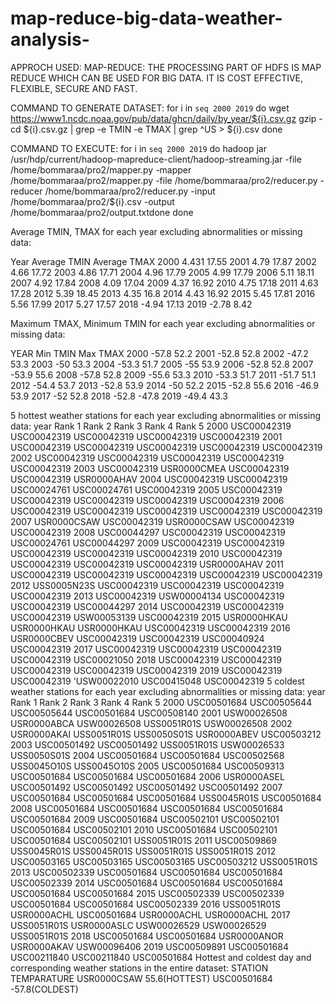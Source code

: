 # map-reduce-big-data-weather-analysis-
APPROCH USED: MAP-REDUCE:
 THE PROCESSING PART OF HDFS IS MAP REDUCE WHICH CAN BE USED FOR BIG DATA. IT IS COST EFFECTIVE, FLEXIBLE, SECURE AND FAST.

COMMAND TO GENERATE DATASET:
for i in `seq 2000 2019`
do
wget https://www1.ncdc.noaa.gov/pub/data/ghcn/daily/by_year/${i}.csv.gz
gzip -cd ${i}.csv.gz  | grep -e TMIN -e TMAX | grep ^US > ${i}.csv
done

COMMAND TO EXECUTE:
for i in `seq 2000 2019`
do
hadoop jar /usr/hdp/current/hadoop-mapreduce-client/hadoop-streaming.jar -file /home/bommaraa/pro2/mapper.py -mapper /home/bommaraa/pro2/mapper.py -file /home/bommaraa/pro2/reducer.py -reducer /home/bommaraa/pro2/reducer.py -input /home/bommaraa/pro2/${i}.csv -output /home/bommaraa/pro2/output.txtdone
done




Average TMIN, TMAX for each year excluding abnormalities or missing data:

Year	Average TMIN	Average TMAX
2000	4.431	17.55
2001	4.79	17.87
2002	4.66	17.72
2003	4.86	17.71
2004	4.96	17.79
2005	4.99	17.79
2006	5.11	18.11
2007	4.92	17.84
2008	4.09	17.04
2009	4.37	16.92
2010	4.75	17.18
2011	4.63	17.28
2012	5.39	18.45
2013	4.35	16.8
2014	4.43	16.92
2015	5.45	17.81
2016	5.56	17.99
2017	5.27	17.57
2018	-4.94	17.13
2019	-2.78	8.42

Maximum TMAX, Minimum TMIN for each year excluding abnormalities or missing data:

YEAR	Min TMIN	Max TMAX
2000	-57.8	52.2
2001	-52.8	52.8
2002	-47.2	53.3
2003	-50	53.3
2004	-53.3	51.7
2005	-55	53.9
2006	-52.8	52.8
2007	-53.9	55.6
2008	-57.8	52.8
2009	-55.6	53.3
2010	-53.3	51.7
2011	-51.7	51.1
2012	-54.4	53.7
2013	-52.8	53.9
2014	-50	52.2
2015	-52.8	55.6
2016	-46.9	53.9
2017	-52	52.8
2018	-52.8	-47.8
2019	-49.4	43.3

5 hottest weather stations for each year excluding abnormalities or missing data:
year	Rank 1	Rank 2	Rank 3	Rank 4	Rank 5
2000	USC00042319	USC00042319	USC00042319	USC00042319	USC00042319
2001	USC00042319	USC00042319	USC00042319	USC00042319	USC00042319
2002	USC00042319	USC00042319	USC00042319	USC00042319	USC00042319
2003	USC00042319	USR0000CMEA	USC00042319	USC00042319	USR0000AHAV
2004	USC00042319	USC00042319	USC00024761	USC00024761	USC00042319
2005	USC00042319	USC00042319	USC00042319	USC00042319	USC00042319
2006	USC00042319	USC00042319	USC00042319	USC00042319	USC00042319
2007	USR0000CSAW	USC00042319	USR0000CSAW	USC00042319	USC00042319
2008	USC00044297	USC00042319	USC00042319	USC00024761	USC00044297
2009	USC00042319	USC00042319	USC00042319	USC00042319	USC00042319
2010	USC00042319	USC00042319	USC00042319	USC00042319	USR0000AHAV
2011	USC00042319	USC00042319	USC00042319	USC00042319	USC00042319
2012	USS0005N23S	USC00042319	USC00042319	USC00042319	USC00042319
2013	USC00042319	USW00004134	USC00042319	USC00042319	USC00044297
2014	USC00042319	USC00042319	USC00042319	USW00053139	USC00042319
2015	USR0000HKAU	USR0000HKAU	USR0000HKAU	USC00042319	USC00042319
2016	USR0000CBEV	USC00042319	USC00042319	USC00040924	USC00042319
2017	USC00042319	USC00042319	USC00042319	USC00042319	USC00021050
2018	USC00042319	USC00042319	USC00042319	USC00042319	USC00042319
2019	USC00042319	USC00042319	'USW00022010	USC00415048	USC00042319
5 coldest weather stations for each year excluding abnormalities or missing data:
year	Rank 1	Rank 2	Rank 3	Rank 4	Rank 5
2000	USC00501684	USC00505644	USC00505644	USC00501684	USC00508140
2001	USW00026508	USR0000ABCA	USW00026508	USS0051R01S	USW00026508
2002	USR0000AKAI	USS0051R01S	USS0050S01S	USR0000ABEV	USC00503212
2003	USC00501492	USC00501492	USS0051R01S	USW00026533	USS0050S01S
2004	USC00501684	USC00501684	USC00502568	USS0045O10S	USS0045O10S
2005	USC00501684	USC00509313	USC00501684	USC00501684	USC00501684
2006	USR0000ASEL	USC00501492	USC00501492	USC00501492	USC00501492
2007	USC00501684	USC00501684	USC00501684	USS0045R01S	USC00501684
2008	USC00501684	USC00501684	USC00501684	USC00501684	USC00501684
2009	USC00501684	USC00502101	USC00502101	USC00501684	USC00502101
2010	USC00501684	USC00502101	USC00501684	USC00502101	USS0051R01S
2011	USC00509869	USS0045R01S	USS0045R01S	USS0051R01S	USS0051R01S
2012	USC00503165	USC00503165	USC00503165	USC00503212	USS0051R01S
2013	USC00502339	USC00501684	USC00501684	USC00501684	USC00502339
2014	USC00501684	USC00501684	USC00501684	USC00501684	USC00501684
2015	USC00502339	USC00502339	USC00501684	USC00501684	USC00502339
2016	USS0051R01S	USR0000ACHL	USC00501684	USR0000ACHL	USR0000ACHL
2017	USS0051R01S	USR0000ASLC	USW00026529	USW00026529	USS0051R01S
2018	USC00501684	USC00501684	USR0000ANOR	USR0000AKAV	USW00096406
2019	USC00509891	USC00501684	USC00211840	USC00211840	USC00501684
Hottest and coldest day and corresponding weather stations in the entire dataset:
STATION	TEMPARATURE
USR0000CSAW	55.6(HOTTEST)
USC00501684	-57.8(COLDEST)




